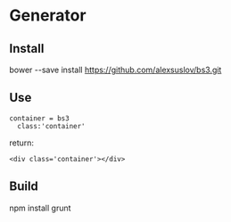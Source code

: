 # Generator


## Install
bower --save install https://github.com/alexsuslov/bs3.git


## Use
```
container = bs3
  class:'container'
```
return:
```
<div class='container'></div>
```


## Build
npm install
grunt
